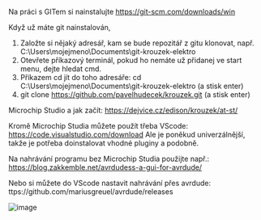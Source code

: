 Na práci s GITem si nainstalujte
    https://git-scm.com/downloads/win

Když už máte git nainstalován,
1. Založte si nějaký adresář, kam se bude repozitář z gitu klonovat, např. C:\Users\mojejmeno\Documents\git-krouzek-elektro
2. Otevřete příkazový terminál, pokud ho nemáte už přidanej ve start menu, dejte hledat cmd.
3. Příkazem cd jít do toho adresáře:
   cd C:\Users\mojejmeno\Documents\git-krouzek-elektro (a stisk enter)
4. git clone https://github.com/pavelhudecek/krouzek.git (a stisk enter)


Microchip Studio a jak začít:
https://dejvice.cz/edison/krouzek/at-st/

Kromě Microchip Studia můžete použít třeba VScode:
https://code.visualstudio.com/download
Ale je poněkud univerzálnější, takže je potřeba doinstalovat vhodné pluginy a podobně.

Na nahrávání programu bez Microchip Studia použijte např.:
https://blog.zakkemble.net/avrdudess-a-gui-for-avrdude/


Nebo si můžete do VScode nastavit nahrávání přes avrdude:
    ttps://github.com/mariusgreuel/avrdude/releases 

![image](https://github.com/user-attachments/assets/edf297ba-581b-477e-a602-b02e62ccad4a)
